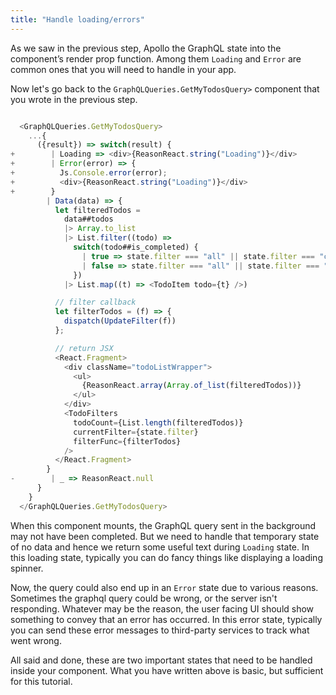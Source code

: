 ```yaml
---
title: "Handle loading/errors"
---
```


As we saw in the previous step, Apollo the GraphQL state into the component’s render prop function. Among them `Loading` and `Error` are common ones that you will need to handle in your app.

Now let's go back to the `GraphQLQueries.GetMyTodosQuery>` component that you wrote in the previous step.

```javascript

  <GraphQLQueries.GetMyTodosQuery>
    ...{
      ({result}) => switch(result) {
+        | Loading => <div>{ReasonReact.string("Loading")}</div>
+        | Error(error) => {
+          Js.Console.error(error);
+          <div>{ReasonReact.string("Loading")}</div>
+        }
        | Data(data) => {
          let filteredTodos =
            data##todos
            |> Array.to_list
            |> List.filter((todo) =>
              switch(todo##is_completed) {
                | true => state.filter === "all" || state.filter === "complete"
                | false => state.filter === "all" || state.filter === "active"
              })
            |> List.map((t) => <TodoItem todo={t} />)

          // filter callback
          let filterTodos = (f) => {
            dispatch(UpdateFilter(f))
          };

          // return JSX
          <React.Fragment>
            <div className="todoListWrapper">
              <ul>
                {ReasonReact.array(Array.of_list(filteredTodos))}
              </ul>
            </div>
            <TodoFilters
              todoCount={List.length(filteredTodos)}
              currentFilter={state.filter}
              filterFunc={filterTodos}
            />
          </React.Fragment>
        }
-        | _ => ReasonReact.null
      }
    }
  </GraphQLQueries.GetMyTodosQuery>

```

When this component mounts, the GraphQL query sent in the background may not have been completed. But we need to handle that temporary state of no data and hence we return some useful text during `Loading` state. 
In this loading state, typically you can do fancy things like displaying a loading spinner.

Now, the query could also end up in an `Error` state due to various reasons. Sometimes the graphql query could be wrong, or the server isn't responding. Whatever may be the reason, the user facing UI should show something to convey that an error has occurred. 
In this error state, typically you can send these error messages to third-party services to track what went wrong.

All said and done, these are two important states that need to be handled inside your component. What you have written above is basic, but sufficient for this tutorial.
